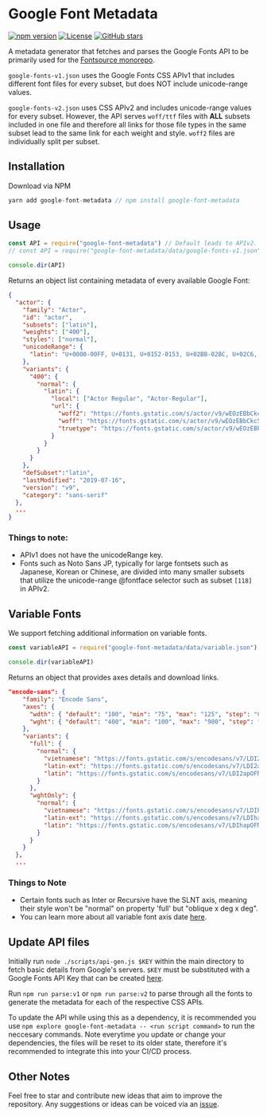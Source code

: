 # Google Font Metadata

[![npm version](https://badge.fury.io/js/google-font-metadata.svg)](https://badge.fury.io/js/google-font-metadata) [![License](https://badgen.net/badge/license/MIT/green)](https://github.com/DecliningLotus/google-font-metadata/blob/master/LICENSE) [![GitHub stars](https://img.shields.io/github/stars/DecliningLotus/google-font-metadata.svg?style=social&label=Star)](https://github.com/DecliningLotus/google-font-metadata/stargazers)

A metadata generator that fetches and parses the Google Fonts API to be primarily used for the [Fontsource monorepo](https://github.com/DecliningLotus/fontsource).

`google-fonts-v1.json` uses the Google Fonts CSS APIv1 that includes different font files for every subset, but does NOT include unicode-range values.

`google-fonts-v2.json` uses CSS APIv2 and includes unicode-range values for every subset. However, the API serves `woff/ttf` files with **ALL** subsets included in one file and therefore all links for those file types in the same subset lead to the same link for each weight and style. `woff2` files are individually split per subset.

## Installation

Download via NPM

```js
yarn add google-font-metadata // npm install google-font-metadata
```

## Usage

```js
const API = require("google-font-metadata") // Default leads to APIv2.
// const API = require("google-font-metadata/data/google-fonts-v1.json")

console.dir(API)
```

Returns an object list containing metadata of every available Google Font:

```json
{
  "actor": {
    "family": "Actor",
    "id": "actor",
    "subsets": ["latin"],
    "weights": ["400"],
    "styles": ["normal"],
    "unicodeRange": {
      "latin": "U+0000-00FF, U+0131, U+0152-0153, U+02BB-02BC, U+02C6, U+02DA, U+02DC, U+2000-206F, U+2074, U+20AC, U+2122, U+2191, U+2193, U+2212, U+2215, U+FEFF, U+FFFD"
    },
    "variants": {
      "400": {
        "normal": {
          "latin": {
            "local": ["Actor Regular", "Actor-Regular"],
            "url": {
              "woff2": "https://fonts.gstatic.com/s/actor/v9/wEOzEBbCkc5cO0ejVSk.woff2",
              "woff": "https://fonts.gstatic.com/s/actor/v9/wEOzEBbCkc5cO3en.woff",
              "truetype": "https://fonts.gstatic.com/s/actor/v9/wEOzEBbCkc5cO3ek.ttf"
            }
          }
        }
      }
    },
    "defSubset":"latin",
    "lastModified": "2019-07-16",
    "version": "v9",
    "category": "sans-serif"
  },
  ...
}
```

### Things to note:

- APIv1 does not have the unicodeRange key.
- Fonts such as Noto Sans JP, typically for large fontsets such as Japanese, Korean or Chinese, are divided into many smaller subsets that utilize the unicode-range @fontface selector such as subset `[118]` in APIv2.

## Variable Fonts

We support fetching additional information on variable fonts.

```js
const variableAPI = require("google-font-metadata/data/variable.json")

console.dir(variableAPI)
```

Returns an object that provides axes details and download links.

```json
"encode-sans": {
    "family": "Encode Sans",
    "axes": {
      "wdth": { "default": "100", "min": "75", "max": "125", "step": "0.1" },
      "wght": { "default": "400", "min": "100", "max": "900", "step": "1" }
    },
    "variants": {
      "full": {
        "normal": {
          "vietnamese": "https://fonts.gstatic.com/s/encodesans/v7/LDI2apOFNxEwR-Bd1O9uYPOkeef2kg.woff2",
          "latin-ext": "https://fonts.gstatic.com/s/encodesans/v7/LDI2apOFNxEwR-Bd1O9uYPOleef2kg.woff2",
          "latin": "https://fonts.gstatic.com/s/encodesans/v7/LDI2apOFNxEwR-Bd1O9uYPOreec.woff2"
        }
      },
      "wghtOnly": {
        "normal": {
          "vietnamese": "https://fonts.gstatic.com/s/encodesans/v7/LDIhapOFNxEwR-Bd1O9uYNmnUQomAgE25imKSbHLR8A6WQw.woff2",
          "latin-ext": "https://fonts.gstatic.com/s/encodesans/v7/LDIhapOFNxEwR-Bd1O9uYNmnUQomAgE25imKSbHLRsA6WQw.woff2",
          "latin": "https://fonts.gstatic.com/s/encodesans/v7/LDIhapOFNxEwR-Bd1O9uYNmnUQomAgE25imKSbHLSMA6.woff2"
        }
      }
    }
  },
  ...
```

### Things to Note

- Certain fonts such as Inter or Recursive have the SLNT axis, meaning their style won't be "normal" on property 'full' but "oblique x deg x deg".
- You can learn more about all variable font axis date [here](https://fonts.google.com/variablefonts).

## Update API files

Initially run `node ./scripts/api-gen.js $KEY` within the main directory to fetch basic details from Google's servers. `$KEY` must be substituted with a Google Fonts API Key that can be created [here](https://console.developers.google.com/apis/credentials).

Run `npm run parse:v1` or `npm run parse:v2` to parse through all the fonts to generate the metadata for each of the respective CSS APIs.

To update the API while using this as a dependency, it is recommended you use `npm explore google-font-metadata -- <run script command>` to run the neccesary commands. Note everytime you update or change your dependencies, the files will be reset to its older state, therefore it's recommended to integrate this into your CI/CD process.

## Other Notes

Feel free to star and contribute new ideas that aim to improve the repository. Any suggestions or ideas can be voiced via an [issue](https://github.com/DecliningLotus/google-font-metadata/issues).
